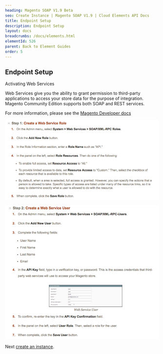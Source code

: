 ```yaml
---
heading: Magento SOAP V1.9 Beta
seo: Create Instance | Magento SOAP V1.9 | Cloud Elements API Docs
title: Endpoint Setup
description: Endpoint Setup
layout: docs
breadcrumbs: /docs/elements.html
elementId: 526
parent: Back to Element Guides
order: 5
---
```


## Endpoint Setup

Activating Web Services

Web Services give you the ability to grant permission to third-party applications to access your store data for the purpose of integration. Magento Community Edition supports both SOAP and REST services.

For more information, please see the [Magento Developer docs](http://docs.magento.com/m1/ce/user_guide/system-operations/web-services-activate.html)

![Magento Connected App step 1](img/MagentoV19SOAPWeb.png)

![Magento Connected App step 2](img/MagentoV19SOAPWeb2.png)

Next [create an instance](magento-soapv19-create-instance.html).
